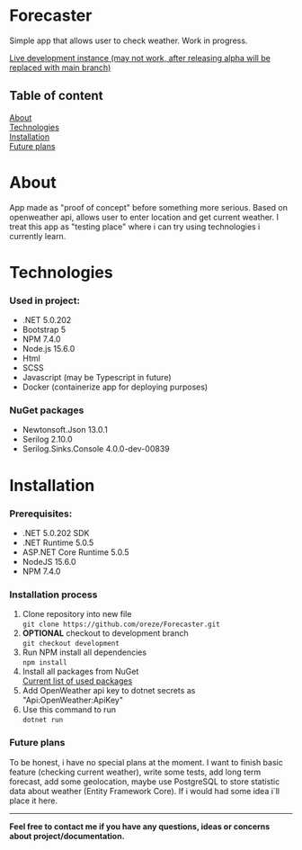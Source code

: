 # Forecaster
Simple app that allows user to check weather. Work in progress.

[Live development instance (may not work, after releasing alpha will be replaced with main branch)](https://fore-caster.herokuapp.com/ "ForeCaster")

## Table of content
[About](#about)\
[Technologies](#technologies)\
[Installation](#installation)\
[Future plans](#future-plans)

# About

App made as "proof of concept" before something more serious. Based on openweather api, allows user to enter location and get current weather. I treat this app as "testing place" where i can try using technologies i currently learn.

# Technologies

### Used in project:

* .NET 5.0.202
* Bootstrap 5
* NPM 7.4.0
* Node.js 15.6.0
* Html
* SCSS
* Javascript (may be Typescript in future)
* Docker (containerize app for deploying purposes)
### NuGet packages
* Newtonsoft.Json 13.0.1
* Serilog 2.10.0
* Serilog.Sinks.Console 4.0.0-dev-00839

# Installation

### Prerequisites:
* .NET 5.0.202 SDK
* .NET Runtime 5.0.5
* ASP.NET Core Runtime 5.0.5
* NodeJS 15.6.0
* NPM 7.4.0

### Installation process
1. Clone repository into new file\
   ```git clone https://github.com/oreze/Forecaster.git```
2. **OPTIONAL** checkout to development branch\
   ```git checkout development```
3. Run NPM install all dependencies\
   ```npm install```
4. Install all packages from NuGet\
   [Current list of used packages](#nuget-packages)
5. Add OpenWeather api key to dotnet secrets as "Api:OpenWeather:ApiKey"
6. Use this command to run\
   ```dotnet run```

### Future plans
To be honest, i have no special plans at the moment. I want to finish basic feature (checking current weather), write some tests, add long term forecast, add some geolocation, maybe use PostgreSQL to store statistic data about weather (Entity Framework Core). If i would had some idea i\`ll place it here.

---
**Feel free to contact me if you have any questions, ideas or concerns about project/documentation.**

